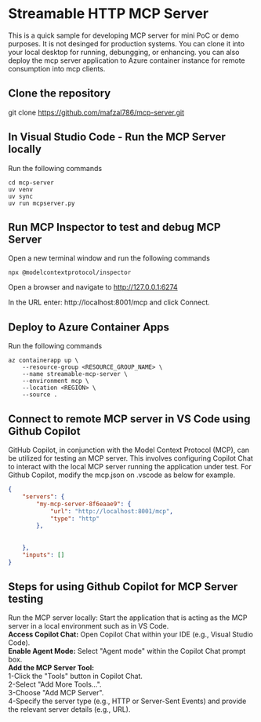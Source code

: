 # Streamable HTTP MCP Server

This is a quick sample for developing MCP server for mini PoC or demo purposes. It is not desinged for production systems. You can clone it into your local desktop for running, debungging, or enhancing. you can also deploy the mcp server application to Azure container instance for remote consumption into mcp clients. 

## Clone the repository

git clone https://github.com/mafzal786/mcp-server.git

## In Visual Studio Code - Run the MCP Server locally 
Run the following commands
```
cd mcp-server 
uv venv
uv sync
uv run mcpserver.py
```

## Run MCP Inspector to test and debug MCP Server
Open a new terminal window and run the following commands
```
npx @modelcontextprotocol/inspector
```

Open a browser and navigate to http://127.0.0.1:6274

In the URL enter: http://localhost:8001/mcp and click Connect. 


## Deploy to Azure Container Apps
Run the following commands
```
az containerapp up \
    --resource-group <RESOURCE_GROUP_NAME> \
    --name streamable-mcp-server \
    --environment mcp \
 	--location <REGION> \
    --source .
```

## Connect to remote MCP server in VS Code using Github Copilot
GitHub Copilot, in conjunction with the Model Context Protocol (MCP), can be utilized for testing an MCP server. This involves configuring Copilot Chat to interact with the local MCP server running the application under test.
For Github Copilot, modify the mcp.json on .vscode as below for example.

```json
{
	"servers": {
		"my-mcp-server-8f6eaae9": {
			"url": "http://localhost:8001/mcp",
			"type": "http"
		},
	
		
	},
	"inputs": []
}

```

## Steps for using Github Copilot for MCP Server testing
Run the MCP server locally: Start the application that is acting as the MCP server in a local environment such as in VS Code.<br>
**Access Copilot Chat:** Open Copilot Chat within your IDE (e.g., Visual Studio Code).<br>
**Enable Agent Mode:** Select "Agent mode" within the Copilot Chat prompt box.<br>
**Add the MCP Server Tool:**
<br>
1-Click the "Tools" button in Copilot Chat.<br>
2-Select "Add More Tools...".<br>
3-Choose "Add MCP Server".<br>
4-Specify the server type (e.g., HTTP or Server-Sent Events) and provide the relevant server details (e.g., URL).




    
